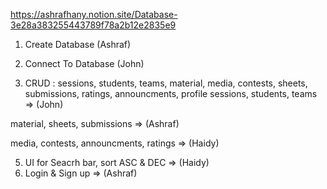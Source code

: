 https://ashrafhany.notion.site/Database-3e28a383255443789f78a2b12e2835e9


1) Create Database  (Ashraf)

2) Connect To Database (John)

3) CRUD : sessions, students, teams, material, media, contests, sheets, submissions, ratings, announcments, profile
sessions, students, teams => (John)

material, sheets, submissions => (Ashraf)

media, contests, announcments, ratings => (Haidy)

5) UI for Seacrh bar, sort ASC & DEC => (Haidy)
6) Login & Sign up => (Ashraf)


